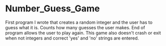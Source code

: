 # Number_Guess_Game
First program I wrote that creates a random integer and the user has to guess what it is.
Counts how many guesses the user makes.
End of program allows the user to play again.
This game also doesn't crash or exit when not integers and correct 'yes' and 'no' strings are entered.

